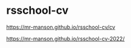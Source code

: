 # rsschool-cv

https://mr-manson.github.io/rsschool-cv/cv

https://mr-manson.github.io/rsschool-cv-2022/
